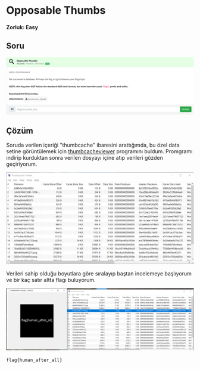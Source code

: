# Opposable Thumbs
#### Zorluk: Easy

## Soru
![Soru](https://github.com/K4lender/HuntressCTF23_WriteUps/blob/main/Forensics/Opposable_Thumbs/Opposable_Thumbs.png)

## Çözüm

Soruda verilen içeriği "thumbcache" ibaresini arattığımda, bu özel data setine görüntülemek için [thumbcacheviewer](https://thumbcacheviewer.github.io/) programını buldum. Promgramı indirip kurduktan sonra verilen dosyayı içine atıp verileri gözden geçiriyorum.

![](https://github.com/K4lender/HuntressCTF23_WriteUps/blob/main/Forensics/Opposable_Thumbs/Screenshot_7.png)

Verileri sahip olduğu boyutlara göre sıralayıp baştan incelemeye başlıyorum ve bir kaç satır altta flagı buluyorum.

![](https://github.com/K4lender/HuntressCTF23_WriteUps/blob/main/Forensics/Opposable_Thumbs/Screenshot_8.png)

```flag{human_after_all}```